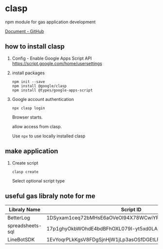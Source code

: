 # clasp
npm module for gas application development

[Document - GitHub](https://github.com/google/clasp)


## how to install clasp
1. Config - Enable Google Apps Script API
https://script.google.com/home/usersettings

2. install packages
    ```bash:
    npm init --save
    npm install @google/clasp
    npm install @types/google-apps-script
    ```

3. Google account authentication
    ```bash:
    npx clasp login
    ```
    Browser starts.

    allow access from clasp.

    Use `npx` to use locally installed clasp


## make application
1. Create script
    ```bash:
    clasp create
    ```
    Select optional script type


## useful gas libraly note for me
|Libraly Name|Script ID|Document|
|---|---|---|
|BetterLog|1DSyxam1ceq72bMHsE6aOVeOl94X78WCwiYPytKi7chlg4x5GqiNXSw0l|[GitHub](https://github.com/peterherrmann/BetterLog)|
|spreadsheets-sql|17p1ghyOkbWOhdE4bdBFhOXL079I-yt5xd0LAi00Zs5N-bUzpQtN7iT1a|[GitHub](https://github.com/roana0229/spreadsheets-sql)|
|LineBotSDK|1EvYoqrPLkKgsV8FDgSjnHjW1jLp3asOSfDGEtLFO86pPSIm9PbuCQU7b|[GitHub](https://qiita.com/kobanyan/items/1a590cda9deb85e86296)|